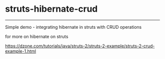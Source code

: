 # struts-hibernate-crud
-----------------------

Simple demo - integrating hibernate in struts with CRUD operations

for more on hibernate on struts

https://dzone.com/tutorials/java/struts-2/struts-2-example/struts-2-crud-example-1.html
